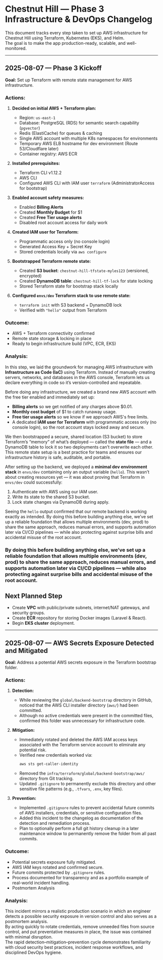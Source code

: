 # Chestnut Hill — Phase 3 Infrastructure & DevOps Changelog

This document tracks every step taken to set up AWS infrastructure for Chestnut Hill using Terraform, Kubernetes (EKS), and Helm.  
The goal is to make the app production-ready, scalable, and well-monitored.

---

## 2025-08-07 — Phase 3 Kickoff

**Goal:** Set up Terraform with remote state management for AWS infrastructure.

### Actions:

1. **Decided on initial AWS + Terraform plan:**

   - Region: `us-east-1`
   - Database: PostgreSQL (RDS) for semantic search capability (`pgvector`)
   - Redis (ElastiCache) for queues & caching
   - Single AWS account with multiple K8s namespaces for environments
   - Temporary AWS ELB hostname for dev environment (Route 53/Cloudflare later)
   - Container registry: AWS ECR

2. **Installed prerequisites:**

   - Terraform CLI v1.12.2
   - AWS CLI
   - Configured AWS CLI with IAM user `terraform` (AdministratorAccess for bootstrap)

3. **Enabled account safety measures:**

   - Enabled **Billing Alerts**
   - Created **Monthly Budget** for $1
   - Created **Free Tier usage alerts**
   - Disabled root account access for daily work

4. **Created IAM user for Terraform:**

   - Programmatic access only (no console login)
   - Generated Access Key + Secret Key
   - Stored credentials locally via `aws configure`

5. **Bootstrapped Terraform remote state:**

   - Created **S3 bucket**: `chestnut-hill-tfstate-myles123` (versioned, encrypted)
   - Created **DynamoDB table**: `chestnut-hill-tf-lock` for state locking
   - Stored Terraform state for bootstrap stack locally

6. **Configured `envs/dev` Terraform stack to use remote state:**
   - `terraform init` with S3 backend + DynamoDB lock
   - Verified with `"hello"` output from Terraform

### Outcome:

- AWS + Terraform connectivity confirmed
- Remote state storage & locking in place
- Ready to begin infrastructure build (VPC, ECR, EKS)

### Analysis:

In this step, we laid the groundwork for managing AWS infrastructure with **Infrastructure as Code (IaC)** using Terraform. Instead of manually creating servers, networks, and databases in the AWS console, Terraform lets us declare everything in code so it’s version-controlled and repeatable.

Before doing any infrastructure, we created a brand new AWS account with the free tier enabled and immediately set up:

- **Billing alerts** so we get notified of any charges above $0.01.
- **Monthly cost budget** of $1 to catch runaway usage.
- **Free tier usage alerts** so we know if we approach AWS's free limits.
- A dedicated **IAM user for Terraform** with programmatic access only (no console login), so the root account stays locked away and secure.

We then bootstrapped a secure, shared location (S3 bucket) to store Terraform’s “memory” of what’s deployed — called the **state file** — and a DynamoDB table to lock it so two deployments can’t overwrite each other. This remote state setup is a best practice for teams and ensures our infrastructure history is safe, auditable, and portable.

After setting up the backend, we deployed a **minimal dev environment stack** in `envs/dev` containing only an output variable (`hello`). This wasn’t about creating resources yet — it was about proving that Terraform in `envs/dev` could successfully:

1. Authenticate with AWS using our IAM user.
2. Write its state to the shared S3 bucket.
3. Lock state changes via DynamoDB during apply.

Seeing the `hello` output confirmed that our remote backend is working exactly as intended. By doing this before building anything else, we’ve set up a reliable foundation that allows multiple environments (dev, prod) to share the same approach, reduces manual errors, and supports automation later via CI/CD pipelines — while also protecting against surprise bills and accidental misuse of the root account.

### By doing this before building anything else, we’ve set up a reliable foundation that allows multiple environments (dev, prod) to share the same approach, reduces manual errors, and supports automation later via CI/CD pipelines — while also protecting against surprise bills and accidental misuse of the root account.

## Next Planned Step

- Create **VPC** with public/private subnets, internet/NAT gateways, and security groups.
- Create **ECR** repository for storing Docker images (Laravel & React).
- Begin **EKS cluster** deployment.

---

## 2025-08-07 — AWS Secrets Exposure Detected and Mitigated

**Goal:** Address a potential AWS secrets exposure in the Terraform bootstrap folder.

### Actions:

1. **Detection:**

   - While reviewing the `global/backend-bootstrap` directory in GitHub, noticed that the AWS CLI installer directory (`aws/`) had been committed.
   - Although no active credentials were present in the committed files, confirmed this folder was unnecessary for infrastructure code.

2. **Mitigation:**

   - Immediately rotated and deleted the AWS IAM access keys associated with the Terraform service account to eliminate any potential risk.
   - Verified new credentials worked via:
     ```bash
     aws sts get-caller-identity
     ```
   - Removed the `infra/terraform/global/backend-bootstrap/aws/` directory from Git tracking.
   - Updated `.gitignore` to permanently exclude this directory and other sensitive file patterns (e.g., `.tfvars`, `.env`, key files).

3. **Prevention:**
   - Implemented `.gitignore` rules to prevent accidental future commits of AWS installers, credentials, or sensitive configuration files.
   - Added this incident to the changelog as documentation of the detection and remediation process.
   - Plan to optionally perform a full git history cleanup in a later maintenance window to permanently remove the folder from all past commits.

### Outcome:

- Potential secrets exposure fully mitigated.
- AWS IAM keys rotated and confirmed secure.
- Future commits protected by `.gitignore` rules.
- Process documented for transparency and as a portfolio example of real-world incident handling.
- Postmortem Analysis

### Analysis:

This incident mirrors a realistic production scenario in which an engineer detects a possible security exposure in version control and also serves as a postmortem analysis.  
By acting quickly to rotate credentials, remove unneeded files from source control, and put preventative measures in place, the issue was contained with minimal disruption.  
The rapid detection–mitigation–prevention cycle demonstrates familiarity with cloud security best practices, incident response workflows, and disciplined DevOps hygiene.
